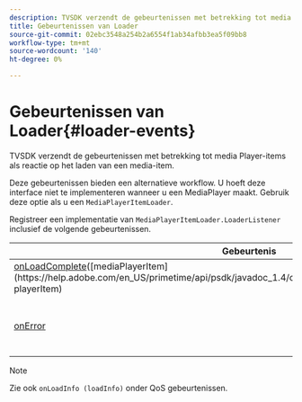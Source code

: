 ```yaml
---
description: TVSDK verzendt de gebeurtenissen met betrekking tot media Player-items als reactie op het laden van een media-item.
title: Gebeurtenissen van Loader
source-git-commit: 02ebc3548a254b2a6554f1ab34afbb3ea5f09bb8
workflow-type: tm+mt
source-wordcount: '140'
ht-degree: 0%

---
```


# Gebeurtenissen van Loader{#loader-events}

TVSDK verzendt de gebeurtenissen met betrekking tot media Player-items als reactie op het laden van een media-item.

Deze gebeurtenissen bieden een alternatieve workflow. U hoeft deze interface niet te implementeren wanneer u een MediaPlayer maakt. Gebruik deze optie als u een `MediaPlayerItemLoader`.

Registreer een implementatie van `MediaPlayerItemLoader.LoaderListener` inclusief de volgende gebeurtenissen.

| Gebeurtenis | Betekenis |
|---|---|
| [onLoadComplete](https://help.adobe.com/en_US/primetime/api/psdk/javadoc_1.4/com/adobe/mediacore/MediaPlayerItemLoader.LoaderListener.html#onLoadComplete(com.adobe.mediacore.MediaPlayerItem))([mediaPlayerItem](https://help.adobe.com/en_US/primetime/api/psdk/javadoc_1.4/com/adobe/mediacore/MediaPlayerItem.html) playerItem) | Het laden van mediabronnen is voltooid. |
| [onError](https://help.adobe.com/en_US/primetime/api/psdk/javadoc_1.4/com/adobe/mediacore/MediaPlayerItemLoader.LoaderListener.html#onError(com.adobe.ave.MediaErrorCode,%20java.lang.String)) | Er is een probleem opgetreden bij het laden van mediabronnen. |

>[!NOTE]
>
>Zie ook `onLoadInfo (loadInfo)` onder QoS gebeurtenissen.
